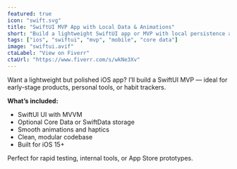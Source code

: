 ```yaml
---
featured: true
icon: "swift.svg"
title: "SwiftUI MVP App with Local Data & Animations"
short: "Build a lightweight SwiftUI app or MVP with local persistence and smooth UI."
tags: ["ios", "swiftui", "mvp", "mobile", "core data"]
image: "swiftui.avif"
ctaLabel: "View on Fiverr"
ctaUrl: "https://www.fiverr.com/s/wkNe3Xv"
---
```


Want a lightweight but polished iOS app? I’ll build a SwiftUI MVP — ideal for early-stage products, personal tools, or habit trackers.

**What’s included:**
- SwiftUI UI with MVVM
- Optional Core Data or SwiftData storage
- Smooth animations and haptics
- Clean, modular codebase
- Built for iOS 15+

Perfect for rapid testing, internal tools, or App Store prototypes.